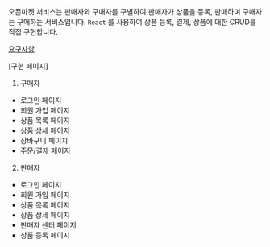 오픈마켓 서비스는 판매자와 구매자를 구별하여 판매자가 상품을 등록, 판매하며 구매자는 구매하는 서비스입니다.
`React` 를 사용하여 상품 등록, 결제, 상품에 대한 CRUD를 직접 구현합니다.

[요구사항](https://silver-lumber-2a3.notion.site/6327f68c03704aebb9ceede23cdbe8e1)

[구현 페이지]

1. 구매자

- 로그인 페이지
- 회원 가입 페이지
- 상품 목록 페이지
- 상품 상세 페이지
- 장바구니 페이지
- 주문/결제 페이지

2. 판매자

- 로그인 페이지
- 회원 가입 페이지
- 상품 목록 페이지
- 상품 상세 페이지
- 판매자 센터 페이지
- 상품 등록 페이지
